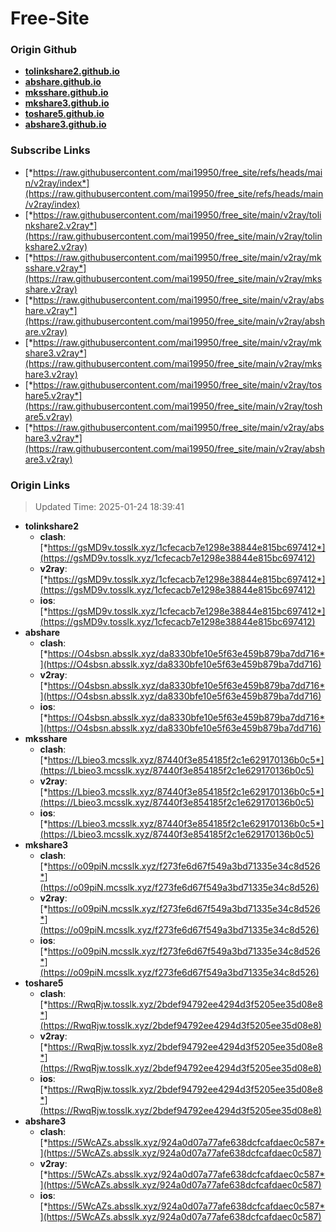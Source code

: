 # Free-Site

### Origin Github

- [**tolinkshare2.github.io**](https://github.com/tolinkshare2/tolinkshare2.github.io)
- [**abshare.github.io**](https://github.com/abshare/abshare.github.io)
- [**mksshare.github.io**](https://github.com/mksshare/mksshare.github.io)
- [**mkshare3.github.io**](https://github.com/mkshare3/mkshare3.github.io)
- [**toshare5.github.io**](https://github.com/toshare5/toshare5.github.io)
- [**abshare3.github.io**](https://github.com/abshare3/abshare3.github.io)

### Subscribe Links

- [*https://raw.githubusercontent.com/mai19950/free_site/refs/heads/main/v2ray/index*](https://raw.githubusercontent.com/mai19950/free_site/refs/heads/main/v2ray/index)
- [*https://raw.githubusercontent.com/mai19950/free_site/main/v2ray/tolinkshare2.v2ray*](https://raw.githubusercontent.com/mai19950/free_site/main/v2ray/tolinkshare2.v2ray)
- [*https://raw.githubusercontent.com/mai19950/free_site/main/v2ray/mksshare.v2ray*](https://raw.githubusercontent.com/mai19950/free_site/main/v2ray/mksshare.v2ray)
- [*https://raw.githubusercontent.com/mai19950/free_site/main/v2ray/abshare.v2ray*](https://raw.githubusercontent.com/mai19950/free_site/main/v2ray/abshare.v2ray)
- [*https://raw.githubusercontent.com/mai19950/free_site/main/v2ray/mkshare3.v2ray*](https://raw.githubusercontent.com/mai19950/free_site/main/v2ray/mkshare3.v2ray)
- [*https://raw.githubusercontent.com/mai19950/free_site/main/v2ray/toshare5.v2ray*](https://raw.githubusercontent.com/mai19950/free_site/main/v2ray/toshare5.v2ray)
- [*https://raw.githubusercontent.com/mai19950/free_site/main/v2ray/abshare3.v2ray*](https://raw.githubusercontent.com/mai19950/free_site/main/v2ray/abshare3.v2ray)

### Origin Links

> Updated Time: 2025-01-24 18:39:41

- **tolinkshare2**
  - **clash**: [*https://gsMD9v.tosslk.xyz/1cfecacb7e1298e38844e815bc697412*](https://gsMD9v.tosslk.xyz/1cfecacb7e1298e38844e815bc697412)
  - **v2ray**: [*https://gsMD9v.tosslk.xyz/1cfecacb7e1298e38844e815bc697412*](https://gsMD9v.tosslk.xyz/1cfecacb7e1298e38844e815bc697412)
  - **ios**: [*https://gsMD9v.tosslk.xyz/1cfecacb7e1298e38844e815bc697412*](https://gsMD9v.tosslk.xyz/1cfecacb7e1298e38844e815bc697412)
- **abshare**
  - **clash**: [*https://O4sbsn.absslk.xyz/da8330bfe10e5f63e459b879ba7dd716*](https://O4sbsn.absslk.xyz/da8330bfe10e5f63e459b879ba7dd716)
  - **v2ray**: [*https://O4sbsn.absslk.xyz/da8330bfe10e5f63e459b879ba7dd716*](https://O4sbsn.absslk.xyz/da8330bfe10e5f63e459b879ba7dd716)
  - **ios**: [*https://O4sbsn.absslk.xyz/da8330bfe10e5f63e459b879ba7dd716*](https://O4sbsn.absslk.xyz/da8330bfe10e5f63e459b879ba7dd716)
- **mksshare**
  - **clash**: [*https://Lbieo3.mcsslk.xyz/87440f3e854185f2c1e629170136b0c5*](https://Lbieo3.mcsslk.xyz/87440f3e854185f2c1e629170136b0c5)
  - **v2ray**: [*https://Lbieo3.mcsslk.xyz/87440f3e854185f2c1e629170136b0c5*](https://Lbieo3.mcsslk.xyz/87440f3e854185f2c1e629170136b0c5)
  - **ios**: [*https://Lbieo3.mcsslk.xyz/87440f3e854185f2c1e629170136b0c5*](https://Lbieo3.mcsslk.xyz/87440f3e854185f2c1e629170136b0c5)
- **mkshare3**
  - **clash**: [*https://o09piN.mcsslk.xyz/f273fe6d67f549a3bd71335e34c8d526*](https://o09piN.mcsslk.xyz/f273fe6d67f549a3bd71335e34c8d526)
  - **v2ray**: [*https://o09piN.mcsslk.xyz/f273fe6d67f549a3bd71335e34c8d526*](https://o09piN.mcsslk.xyz/f273fe6d67f549a3bd71335e34c8d526)
  - **ios**: [*https://o09piN.mcsslk.xyz/f273fe6d67f549a3bd71335e34c8d526*](https://o09piN.mcsslk.xyz/f273fe6d67f549a3bd71335e34c8d526)
- **toshare5**
  - **clash**: [*https://RwqRjw.tosslk.xyz/2bdef94792ee4294d3f5205ee35d08e8*](https://RwqRjw.tosslk.xyz/2bdef94792ee4294d3f5205ee35d08e8)
  - **v2ray**: [*https://RwqRjw.tosslk.xyz/2bdef94792ee4294d3f5205ee35d08e8*](https://RwqRjw.tosslk.xyz/2bdef94792ee4294d3f5205ee35d08e8)
  - **ios**: [*https://RwqRjw.tosslk.xyz/2bdef94792ee4294d3f5205ee35d08e8*](https://RwqRjw.tosslk.xyz/2bdef94792ee4294d3f5205ee35d08e8)
- **abshare3**
  - **clash**: [*https://5WcAZs.absslk.xyz/924a0d07a77afe638dcfcafdaec0c587*](https://5WcAZs.absslk.xyz/924a0d07a77afe638dcfcafdaec0c587)
  - **v2ray**: [*https://5WcAZs.absslk.xyz/924a0d07a77afe638dcfcafdaec0c587*](https://5WcAZs.absslk.xyz/924a0d07a77afe638dcfcafdaec0c587)
  - **ios**: [*https://5WcAZs.absslk.xyz/924a0d07a77afe638dcfcafdaec0c587*](https://5WcAZs.absslk.xyz/924a0d07a77afe638dcfcafdaec0c587)
